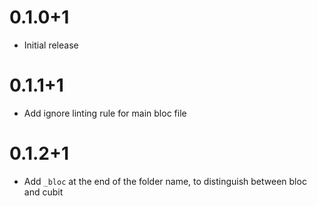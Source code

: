 # 0.1.0+1

- Initial release

# 0.1.1+1

- Add ignore linting rule for main bloc file

# 0.1.2+1

- Add `_bloc` at the end of the folder name, to distinguish between bloc and cubit
